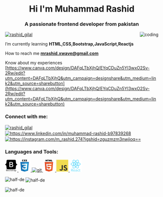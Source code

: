 

<h1 align="center">Hi I'm Muhammad Rashid</h1>
<h3 align="center">A passionate frontend developer from pakistan</h3>
<img align="right" alt="coding" with="400px" src="https://media3.giphy.com/media/v1.Y2lkPTc5MGI3NjExMzVqbTN6YW42dHg4Y3pkM2JuazZweHZxaWhxeWYxZ2luOGJmbmpkdSZlcD12MV9naWZzX3NlYXJjaCZjdD1n/qgQUggAC3Pfv687qPC/giphy.gif">
<p align="left"> <a href="https://twitter.com/rashid_gilal" target="blank"><img src="https://img.shields.io/twitter/follow/rashid_gilal?logo=twitter&style=for-the-badge" alt="rashid_gilal" /></a> </p>

I’m currently learning **HTML,CSS,Bootstrap,JavaScript,Reactjs**

How to reach me **mrashid.xwave@gmail.com**

Know about my experiences [https://www.canva.com/design/DAFqLTbXjhQ/EYqCDuZn5YI3wxO2Sv-2Rw/edit?utm_content=DAFqLTbXjhQ&utm_campaign=designshare&utm_medium=link2&utm_source=sharebutton](https://www.canva.com/design/DAFqLTbXjhQ/EYqCDuZn5YI3wxO2Sv-2Rw/edit?utm_content=DAFqLTbXjhQ&utm_campaign=designshare&utm_medium=link2&utm_source=sharebutton)

<h3 align="left">Connect with me:</h3>
<p align="left">
<a href="https://twitter.com/rashid_gilal" target="blank"><img align="center" src="https://raw.githubusercontent.com/rahuldkjain/github-profile-readme-generator/master/src/images/icons/Social/twitter.svg" alt="rashid_gilal" height="30" width="40" /></a>
<a href="https://linkedin.com/in/https://www.linkedin.com/in/muhammad-rashid-b97839268" target="blank"><img align="center" src="https://raw.githubusercontent.com/rahuldkjain/github-profile-readme-generator/master/src/images/icons/Social/linked-in-alt.svg" alt="https://www.linkedin.com/in/muhammad-rashid-b97839268" height="30" width="40" /></a>
<a href="https://instagram.com/https://instagram.com/m_rashid.274?igshid=zguzmzm3nwjioq==" target="blank"><img align="center" src="https://raw.githubusercontent.com/rahuldkjain/github-profile-readme-generator/master/src/images/icons/Social/instagram.svg" alt="https://instagram.com/m_rashid.274?igshid=zguzmzm3nwjioq==" height="30" width="40" /></a>
</p>

<h3 align="left">Languages and Tools:</h3>
<p align="left"> <a href="https://getbootstrap.com" target="_blank" rel="noreferrer"> <img src="https://raw.githubusercontent.com/devicons/devicon/master/icons/bootstrap/bootstrap-plain-wordmark.svg" alt="bootstrap" width="40" height="40"/> </a> <a href="https://www.w3schools.com/css/" target="_blank" rel="noreferrer"> <img src="https://raw.githubusercontent.com/devicons/devicon/master/icons/css3/css3-original-wordmark.svg" alt="css3" width="40" height="40"/> </a> <a href="https://git-scm.com/" target="_blank" rel="noreferrer"> <img src="https://www.vectorlogo.zone/logos/git-scm/git-scm-icon.svg" alt="git" width="40" height="40"/> </a> <a href="https://www.w3.org/html/" target="_blank" rel="noreferrer"> <img src="https://raw.githubusercontent.com/devicons/devicon/master/icons/html5/html5-original-wordmark.svg" alt="html5" width="40" height="40"/> </a> <a href="https://developer.mozilla.org/en-US/docs/Web/JavaScript" target="_blank" rel="noreferrer"> <img src="https://raw.githubusercontent.com/devicons/devicon/master/icons/javascript/javascript-original.svg" alt="javascript" width="40" height="40"/> </a> <a href="https://reactjs.org/" target="_blank" rel="noreferrer"> <img src="https://raw.githubusercontent.com/devicons/devicon/master/icons/react/react-original-wordmark.svg" alt="react" width="40" height="40"/> </a> </p>

<p><img align="left" src="https://github-readme-stats.vercel.app/api/top-langs?username=half-de&show_icons=true&locale=en&layout=compact" alt="half-de" /></p>

<p>&nbsp;<img align="center" src="https://github-readme-stats.vercel.app/api?username=half-de&show_icons=true&locale=en" alt="half-de" /></p>

<p><img align="center" src="https://github-readme-streak-stats.herokuapp.com/?user=half-de&" alt="half-de" /></p>

